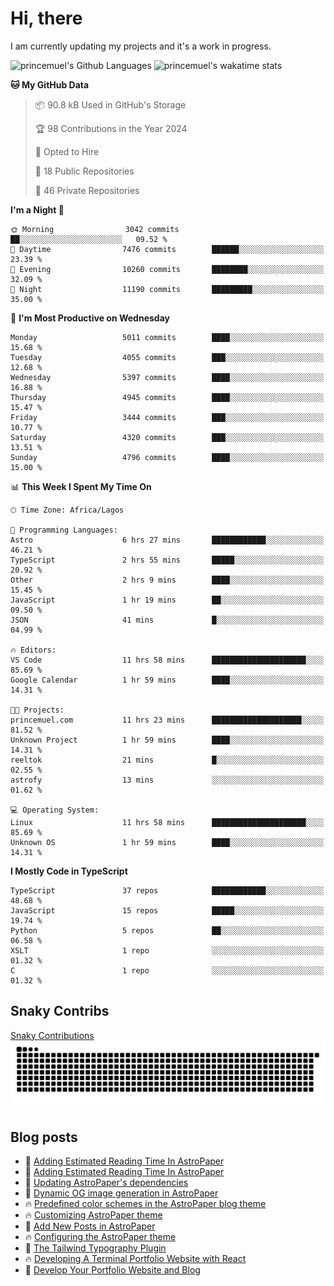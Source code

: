 # Hi, there

<!--
**princemuel/princemuel** is a ✨ _special_ ✨ repository because its `README.md` (this file) appears on your GitHub profile.

Here are some ideas to get you started:

- 🔭 I’m currently working on ...
- 🌱 I’m currently learning ...
- 👯 I’m looking to collaborate on ...
- 🤔 I’m looking for help with ...
- 💬 Ask me about ...
- 📫 How to reach me: ...
- 😄 Pronouns: ...
- ⚡ Fun fact: ...
-->

I am currently updating my projects and it's a work in progress.

![princemuel's Github Languages](https://github-readme-stats.vercel.app/api/top-langs/?username=princemuel&text_color=586069&layout=compact&hide_border=true&title_color=0366d6&count_private=true&include_all_commits=true&theme=tokyonight&show_icons=true)
![princemuel's wakatime stats](https://github-readme-stats.vercel.app/api/wakatime?username=princemuel&text_color=586069&layout=compact&hide_border=true&title_color=0366d6&count_private=true&include_all_commits=true&theme=tokyonight&show_icons=true)

<!--START_SECTION:waka-->
**🐱 My GitHub Data**

> 📦 90.8 kB Used in GitHub's Storage
 >
> 🏆 98 Contributions in the Year 2024
 >
> 💼 Opted to Hire
 >
> 📜 18 Public Repositories
 >
> 🔑 46 Private Repositories
 >
**I'm a Night 🦉**

```text
🌞 Morning                3042 commits        ██░░░░░░░░░░░░░░░░░░░░░░░   09.52 %
🌆 Daytime                7476 commits        ██████░░░░░░░░░░░░░░░░░░░   23.39 %
🌃 Evening                10260 commits       ████████░░░░░░░░░░░░░░░░░   32.09 %
🌙 Night                  11190 commits       █████████░░░░░░░░░░░░░░░░   35.00 %
```
📅 **I'm Most Productive on Wednesday**

```text
Monday                   5011 commits        ████░░░░░░░░░░░░░░░░░░░░░   15.68 %
Tuesday                  4055 commits        ███░░░░░░░░░░░░░░░░░░░░░░   12.68 %
Wednesday                5397 commits        ████░░░░░░░░░░░░░░░░░░░░░   16.88 %
Thursday                 4945 commits        ████░░░░░░░░░░░░░░░░░░░░░   15.47 %
Friday                   3444 commits        ███░░░░░░░░░░░░░░░░░░░░░░   10.77 %
Saturday                 4320 commits        ███░░░░░░░░░░░░░░░░░░░░░░   13.51 %
Sunday                   4796 commits        ████░░░░░░░░░░░░░░░░░░░░░   15.00 %
```


📊 **This Week I Spent My Time On**

```text
🕑︎ Time Zone: Africa/Lagos

💬 Programming Languages:
Astro                    6 hrs 27 mins       ████████████░░░░░░░░░░░░░   46.21 %
TypeScript               2 hrs 55 mins       █████░░░░░░░░░░░░░░░░░░░░   20.92 %
Other                    2 hrs 9 mins        ████░░░░░░░░░░░░░░░░░░░░░   15.45 %
JavaScript               1 hr 19 mins        ██░░░░░░░░░░░░░░░░░░░░░░░   09.50 %
JSON                     41 mins             █░░░░░░░░░░░░░░░░░░░░░░░░   04.99 %

🔥 Editors:
VS Code                  11 hrs 58 mins      █████████████████████░░░░   85.69 %
Google Calendar          1 hr 59 mins        ████░░░░░░░░░░░░░░░░░░░░░   14.31 %

🐱‍💻 Projects:
princemuel.com           11 hrs 23 mins      ████████████████████░░░░░   81.52 %
Unknown Project          1 hr 59 mins        ████░░░░░░░░░░░░░░░░░░░░░   14.31 %
reeltok                  21 mins             █░░░░░░░░░░░░░░░░░░░░░░░░   02.55 %
astrofy                  13 mins             ░░░░░░░░░░░░░░░░░░░░░░░░░   01.62 %

💻 Operating System:
Linux                    11 hrs 58 mins      █████████████████████░░░░   85.69 %
Unknown OS               1 hr 59 mins        ████░░░░░░░░░░░░░░░░░░░░░   14.31 %
```

**I Mostly Code in TypeScript**

```text
TypeScript               37 repos            ████████████░░░░░░░░░░░░░   48.68 %
JavaScript               15 repos            █████░░░░░░░░░░░░░░░░░░░░   19.74 %
Python                   5 repos             ██░░░░░░░░░░░░░░░░░░░░░░░   06.58 %
XSLT                     1 repo              ░░░░░░░░░░░░░░░░░░░░░░░░░   01.32 %
C                        1 repo              ░░░░░░░░░░░░░░░░░░░░░░░░░   01.32 %
```




<!--END_SECTION:waka-->

<!--END_SECTION:waka-->

## Snaky Contribs

[Snaky Contributions](/assets/github-snake-dark.svg)
<img src='/assets/github-snake-dark.svg' alt='Snaky Contributions' />

## Blog posts

<!-- BLOG-POST-LIST:START -->
 - 💫 <a href='https://princemuel.vercel.app/blog/how-to-add-an-estimated-reading-time/?&ref=github-profile-readme'>Adding Estimated Reading Time In AstroPaper</a>
 - 💯 <a href='https://princemuel.vercel.app/blog/how-to-add-estimated-reading-time/?&ref=github-profile-readme'>Adding Estimated Reading Time In AstroPaper</a>
 - 🚀 <a href='https://princemuel.vercel.app/blog/how-to-update-dependencies/?&ref=github-profile-readme'>Updating AstroPaper&#39;s dependencies</a>
 - 🥳 <a href='https://princemuel.vercel.app/blog/dynamic-og-images/?&ref=github-profile-readme'>Dynamic OG image generation in AstroPaper</a>
 - 🔥 <a href='https://princemuel.vercel.app/blog/predefined-color-schemes/?&ref=github-profile-readme'>Predefined color schemes in the AstroPaper blog theme</a>
 - 🔥 <a href='https://princemuel.vercel.app/blog/customizing-astropaper-theme-color-schemes/?&ref=github-profile-readme'>Customizing AstroPaper theme</a>
 - 👀 <a href='https://princemuel.vercel.app/blog/adding-new-post/?&ref=github-profile-readme'>Add New Posts in AstroPaper</a>
 - 🔥 <a href='https://princemuel.vercel.app/blog/how-to-configure-astropaper-theme/?&ref=github-profile-readme'>Configuring the AstroPaper theme</a>
 - 🌮 <a href='https://princemuel.vercel.app/blog/tailwind-typography/?&ref=github-profile-readme'>The Tailwind Typography Plugin</a>
 - 🔥 <a href='https://princemuel.vercel.app/blog/terminal-development/?&ref=github-profile-readme'>Developing A Terminal Portfolio Website with React</a>
 - 👀 <a href='https://princemuel.vercel.app/blog/portfolio-website-development/?&ref=github-profile-readme'>Develop Your Portfolio Website and Blog</a><!-- BLOG-POST-LIST:END -->
